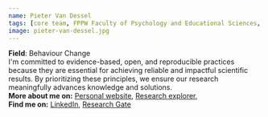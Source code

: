 ```yaml
---
name: Pieter Van Dessel
tags: [core team, FPPW Faculty of Psychology and Educational Sciences, preregistration, evidence-based practice]
image: pieter-van-dessel.jpg
---
```


**Field**: Behaviour Change   
I'm committed to evidence-based, open, and reproducible practices because they are essential for achieving reliable and impactful scientific results. By prioritizing these principles, we ensure our research meaningfully advances knowledge and solutions.  
**More about me on:** [Personal website](https://pvandessel.ugent.be), [Research explorer](https://research.ugent.be/web/person/pieter-van-dessel-0/nl),   
**Find me on:** [LinkedIn](https://www.linkedin.com/in/pieter-van-dessel/), [Research Gate](https://www.researchgate.net/profile/Pieter-Van-Dessel) 